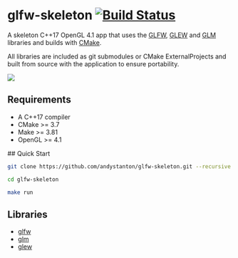 # glfw-skeleton [![Build Status](https://travis-ci.org/andystanton/glfw-skeleton.svg?branch=master)](https://travis-ci.org/andystanton/glfw-skeleton)

A skeleton C++17 OpenGL 4.1 app that uses the [GLFW](http://www.glfw.org), [GLEW](http://glew.sourceforge.net/) and [GLM](http://glm.g-truc.net/) libraries and builds with [CMake](http://www.cmake.org/).

All libraries are included as git submodules or CMake ExternalProjects and built from source with the application to ensure portability.

![](http://andystanton.github.io/glfw-skeleton/images/content/4.0/glfw-skeleton.png)

## Requirements

* A C++17 compiler
* CMake >= 3.7
* Make >= 3.81
* OpenGL >= 4.1

## Quick Start

```sh
git clone https://github.com/andystanton/glfw-skeleton.git --recursive

cd glfw-skeleton

make run
```

## Libraries

* [glfw](http://www.glfw.org/)
* [glm](http://glm.g-truc.net/)
* [glew](http://glew.sourceforge.net/)
